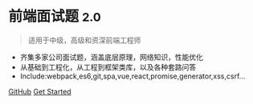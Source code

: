 
<!-- ![logo](_media/icon.svg) -->

# 前端面试题 <small>2.0</small>

> 适用于中级，高级和资深前端工程师

- 齐集多家公司面试题，涵盖底层原理，网络知识，性能优化
- 从基础到工程化，从工程到框架类库，以及各种套路问答
- Include:webpack,es6,git,spa,vue,react,promise,generator,xss,csrf...

[GitHub](https://github.com/lenovointer/FED-Interview)
[Get Started](#interview-quesetions)
